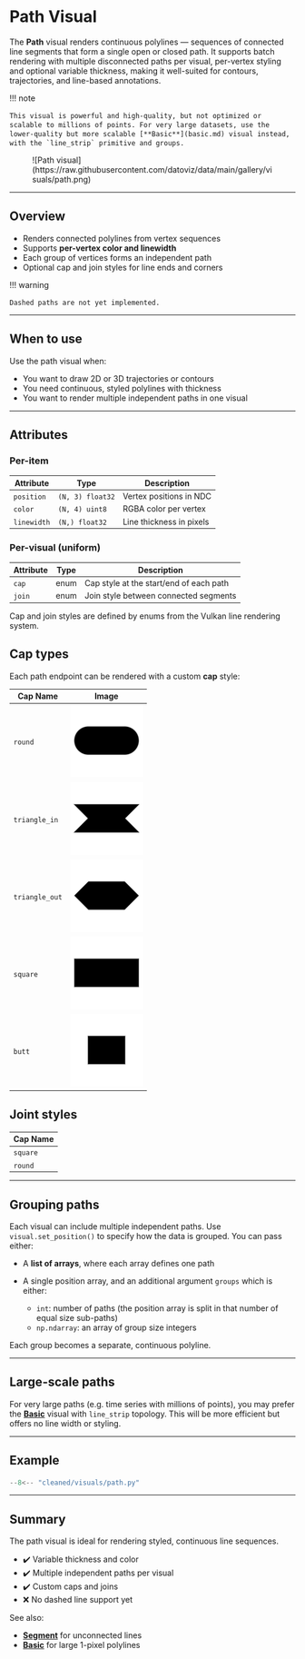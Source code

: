 # Path Visual

The **Path** visual renders continuous polylines — sequences of connected line segments that form a single open or closed path. It supports batch rendering with multiple disconnected paths per visual, per-vertex styling and optional variable thickness, making it well-suited for contours, trajectories, and line-based annotations.

!!! note

    This visual is powerful and high-quality, but not optimized or scalable to millions of points. For very large datasets, use the lower-quality but more scalable [**Basic**](basic.md) visual instead, with the `line_strip` primitive and groups.


<figure markdown="span">
![Path visual](https://raw.githubusercontent.com/datoviz/data/main/gallery/visuals/path.png)
</figure>


---

## Overview

- Renders connected polylines from vertex sequences
- Supports **per-vertex color and linewidth**
- Each group of vertices forms an independent path
- Optional cap and join styles for line ends and corners

!!! warning

    Dashed paths are not yet implemented.

---

## When to use

Use the path visual when:

- You want to draw 2D or 3D trajectories or contours
- You need continuous, styled polylines with thickness
- You want to render multiple independent paths in one visual

---

## Attributes

### Per-item

| Attribute   | Type             | Description                          |
|-------------|------------------|--------------------------------------|
| `position`  | `(N, 3) float32` | Vertex positions in NDC              |
| `color`     | `(N, 4) uint8`   | RGBA color per vertex                |
| `linewidth` | `(N,) float32`   | Line thickness in pixels             |

### Per-visual (uniform)

| Attribute | Type | Description                                   |
|-----------|------|-----------------------------------------------|
| `cap`     | enum | Cap style at the start/end of each path       |
| `join`    | enum | Join style between connected segments         |

Cap and join styles are defined by enums from the Vulkan line rendering system.


## Cap types

Each path endpoint can be rendered with a custom **cap** style:

| Cap Name       | Image |
|----------------|------|
| `round`        | ![cap_round](https://raw.githubusercontent.com/datoviz/data/main/screenshots/guide/segment_round.png)    |
| `triangle_in`  | ![cap_triangle_in](https://raw.githubusercontent.com/datoviz/data/main/screenshots/guide/segment_triangle_in.png)    |
| `triangle_out` | ![cap_triangle_out](https://raw.githubusercontent.com/datoviz/data/main/screenshots/guide/segment_triangle_out.png)    |
| `square`       | ![cap_square](https://raw.githubusercontent.com/datoviz/data/main/screenshots/guide/segment_square.png)    |
| `butt`         | ![cap_butt](https://raw.githubusercontent.com/datoviz/data/main/screenshots/guide/segment_butt.png)    |


## Joint styles

| Cap Name       |
|----------------|
| `square`       |
| `round`        |


---

## Grouping paths

Each visual can include multiple independent paths. Use `visual.set_position()` to specify how the data is grouped. You can pass either:

* A **list of arrays**, where each array defines one path
* A single position array, and an additional argument `groups` which is either:

    * `int`: number of paths (the position array is split in that number of equal size sub-paths)
    * `np.ndarray`: an array of group size integers

Each group becomes a separate, continuous polyline.

---

## Large-scale paths

For very large paths (e.g. time series with millions of points), you may prefer the [**Basic**](basic.md) visual with `line_strip` topology. This will be more efficient but offers no line width or styling.

---

## Example

```python
--8<-- "cleaned/visuals/path.py"
```

---

## Summary

The path visual is ideal for rendering styled, continuous line sequences.

* ✔️ Variable thickness and color
* ✔️ Multiple independent paths per visual
* ✔️ Custom caps and joins
* ❌ No dashed line support yet

See also:

* [**Segment**](segment.md) for unconnected lines
* [**Basic**](basic.md) for large 1-pixel polylines
